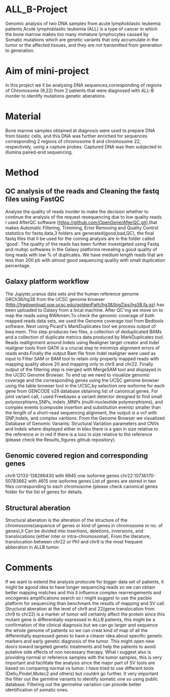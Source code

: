 # ALL_B-Project
Genomic analysis of two DNA samples from acute lymphoblastic leukemia patients
Acute lymphoblastic leukemia (ALL) is a type of cancer in which the bone marrow makes too many immature lymphocytes caused by Somatic mutations which are genetic variants that only accumulate in the tumor or the affected tissues, and they are not transmitted from generation to generation.

# Aim of mini-project
In this project we ll be analysing DNA sequences,corresponding of regions of Chromosome (9,22) from 2 patients that were diagnosed with ALL-B inorder to identify mutations genetic aberations.

# Material
Bone marrow samples obtained at diagnosis were used to prepare DNA from blastic cells, and this DNA was further enriched for sequences corresponding 2 regions of chromosome 9 and chromosome 22, respectively, using a capture probes. Captured DNA was then subjected to illumina paired-end sequencing.

# Method
## QC analysis of the reads and Cleaning the fastq files using FastQC
Analyse the quality of reads inorder to make the decision whether to continue the analysis of the request resequencing due to low quality reads. I used AfterQC software (https://github.com/OpenGene/AfterQC.git),that makes Automatic Filtering, Trimming, Error Removing and Quality Control statistics for fastq data,3 folders are generated(good,bad,QC), the final fastq files that ll be used for the coming analysis are in the folder called 'good'. The quality of the reads has been further investigeted using Fastq and multqc softwares in the Galaxy platforms revealing a good quality of long reads with low % of duplicates. We have medium length reads that are less than 200 pb with almost good sequencing quality with small duplication percentage. 

## Galaxy platform workflow
The Jupyter,uranus data sets and the human reference genome GRCh38/hg38 from the UCSC genome browser (http://hgdownload.soe.ucsc.edu/goldenPath/hg38/bigZips/hg38.fa.gz) has been uploaded to Galaxy from a local machine. After QC'ing we move on to map the reads using BWAmem.To check the genomic coverage of both mapped reads data sets, we used the Genome coverage tool from Bedtools software. Next using Picard's MarkDuplicates tool we process output of bwa mem. This step produces two files, a collection of deduplicated BAMs and a collection of duplicate metrics data produced by MarkDuplicates tool. Reads reallignment around Indels using Realigner target creator and Indel realigner tools from GATK is a crucial step to minimize alignment errors of reads ends.Finally the output Bam file from Indel realigner were used as input to Filter SAM or BAM tool to retain only properly mapped reads with mapping quality above 20 and mapping only to chr9 and chr22. Finally output of the filtering step is merged with MergeSAM tool and displayed in the UCSC Genome Browser. To end up we need to visualize genomic coverage and the corresponding genes using the UCSC genome browser using the table browser tool in the UCSC,by selection one isoforme for each gene from GENCODE v29 database obtaining list of canonical genes. 
For joint variant call, i used Freebayes a variant detector designed to find small polymorphisms,SNPs, indels ,MNPs (multi-nucleotide polymorphisms), and complex events (composite insertion and substitution events) smaller than the length of a short-read sequencing alignment, the output is a vcf with SNP,Indels, and complex varitions. 
From the Genome Browser we visualized Database of Genomic Variants: Structural Variation parameters and CNVs and Indels where displayed either in bleu there is a gain in size relative to the reference or in red if there is a loss in size relative to the reference (please check the Results_figures github repository).

## Genomic covered region and corresponding genes 
chr9:12133-138286430 with 6945 one isoforme genes
chr22:10736170-50783662 with 4615 one isoforme genes
List of genes are stored in two files corresponding to each chromosome (please check canonical genes folder for the list of genes for details.
## Structural aberation
Structural aberation is the alteration of the structure of the chromosome(sequence of genes or kind of genes in chromosome or no. of genes),it Can be divided into insertions, deletions, inversions, and translocations (either inter or intra-chromosomal). From the literature, translocation between chr22 or Ph1 and chr9 is the most frequent abberation in ALLB tumor. 
# Comments
 
If we want to extend the analysis protocole for bigger data set of patients, it might be agood idea to have longer sequencing reads so we can obtain better mapping matches and this ll influence complex rearrengements and oncogenes amplifications search so i might suggest to use the pacbio platform for sequencing than benchmark the results of mapping and SV call.
Structural aberation at the level of  chr9 and 22(gene translocation from chr9 to chr22) is a marker of tumor will certainly affect the protein since this mutant gene is differentially expressed in ALLB patients, this might be a confirmation of the clinical diagnosis but we can go larger and sequence the whole genome of patients so we can creat kind of map of all the differentially expressed genes to have a clearer idea about specific genetic markers and early genetic diagnosis of the tumor. This might open new doors toward targeted genetic treatments and help the patients to avoid putative side effects of non necessary therapy.
What i suggest also is providing normal or reference samples with the tumor samples, this is very important and facilitate the analysis since the major part of SV tools are based on comparing normal vs tumor. I have tried to use different tools (Dellu,Pindel,Mutec2 and others) but couldnt go further. 
It very important the filter out the germline variants to identify somatic one so using public database. 
Filtering out the germeline variation can provide better identification of somatic ones. 
